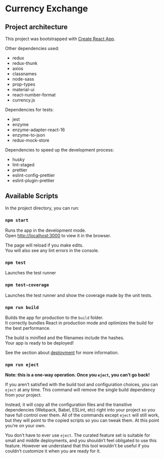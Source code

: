 # Currency Exchange

## Project architecture
This project was bootstrapped with [Create React App](https://github.com/facebook/create-react-app).

Other dependencies used:
* redux
* redux-thunk
* axios
* classnames
* node-sass
* prop-types
* material-ui
* react-number-format
* currency.js

Dependencies for tests:
* jest
* enzyme
* enzyme-adapter-react-16
* enzyme-to-json
* redux-mock-store

Dependencies to speed up the development process:
* husky
* lint-staged
* prettier
* eslint-config-prettier
* eslint-plugin-prettier

## Available Scripts

In the project directory, you can run:

### `npm start`

Runs the app in the development mode.<br>
Open [http://localhost:3000](http://localhost:3000) to view it in the browser.

The page will reload if you make edits.<br>
You will also see any lint errors in the console.

### `npm test`

Launches the test runner



### `npm test-coverage`

Launches the test runner and show the coverage made by the unit tests.

### `npm run build`

Builds the app for production to the `build` folder.<br>
It correctly bundles React in production mode and optimizes the build for the best performance.

The build is minified and the filenames include the hashes.<br>
Your app is ready to be deployed!

See the section about [deployment](https://facebook.github.io/create-react-app/docs/deployment) for more information.

### `npm run eject`

**Note: this is a one-way operation. Once you `eject`, you can’t go back!**

If you aren’t satisfied with the build tool and configuration choices, you can `eject` at any time. This command will remove the single build dependency from your project.

Instead, it will copy all the configuration files and the transitive dependencies (Webpack, Babel, ESLint, etc) right into your project so you have full control over them. All of the commands except `eject` will still work, but they will point to the copied scripts so you can tweak them. At this point you’re on your own.

You don’t have to ever use `eject`. The curated feature set is suitable for small and middle deployments, and you shouldn’t feel obligated to use this feature. However we understand that this tool wouldn’t be useful if you couldn’t customize it when you are ready for it.
